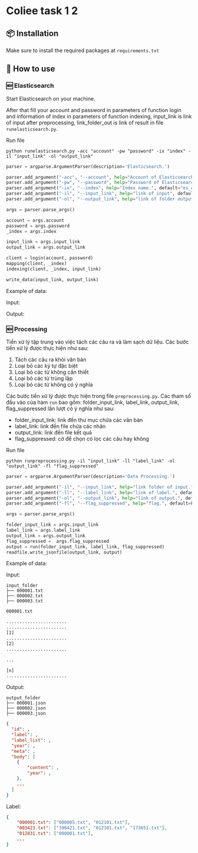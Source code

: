 # Coliee task 1 2


## 📦 Installation

Make sure to install the required packages at `requirements.txt`

## 🚀 How to use

### 🆕 Elasticsearch

Start Elasticsearch on your machine.

After that fill your account and password in parameters of function login and information of index in parameters of function indexing, input_link is link of input after preprocessing, link_folder_out is link of result in file `runelasticsearch.py`.

Run file

`python runelasticsearch.py -acc "account" -pw "password" -ix "index" -il "input_link" -ol "output_link"`

```python
parser = argparse.ArgumentParser(description='Elasticsearch.')

parser.add_argument("-acc", "--account", help="Account of Elasticsearch.", default="elastic", type=str)
parser.add_argument("-pw", "--password", help="Password of Elasticsearch.", default=None, type=str)
parser.add_argument("-ix", "--index", help="Index name.", default="es_coliee", type=str)
parser.add_argument("-il", "--input_link", help="link of input", default="data/input", type=str)
parser.add_argument("-ol", "--output_link", help="link of folder output.", default="data/output", type=str)

args = parser.parse_args()

account = args.account
password = args.password
_index = args.index

input_link = args.input_link
output_link = args.output_link

client = login(account, password)
mapping(client, _index)
indexing(client, _index, input_link)

write_data(input_link, output_link)
```

Example of data:

Input:

Output:

### 🆕 Processing

Tiền xử lý tập trung vào việc tách các câu ra và làm sạch dữ liệu. Các bước tiền xử lý được thực hiện như sau:

1. Tách các câu ra khỏi văn bản
2. Loại bỏ các ký tự đặc biệt
3. Loại bỏ các từ không cần thiết
4. Loại bỏ các từ trùng lặp
5. Loại bỏ các từ không có ý nghĩa

Các bước tiền xử lý được thực hiện trong file `preprocessing.py`. Các tham số đầu vào của hàm `run` bao gồm:
folder_input_link, label_link, output_link, flag_suppressed lần lượt có ý nghĩa như sau:

* folder_input_link: link đến thư mục chứa các văn bản
* label_link: link đến file chứa các nhãn
* output_link: link đến file kết quả
* flag_suppressed: cờ để chọn có lọc các câu hay không

Run file 

`python runpreprocessing.py -il "input_link" -ll "label_link" -ol "output_link" -fl "flag_suppressed"`

```python
parser = argparse.ArgumentParser(description='Data Processing.')

parser.add_argument("-il", "--input_link", help="link folder of input.", default="data/input", type=str)
parser.add_argument("-ll", "--label_link", help="link of label.", default="data/label", type=str)
parser.add_argument("-ol", "--output_link", help="link of output.", default="data/output", type=str)
parser.add_argument("-fl", "--flag_suppressed", help="flag.", default=False, type=bool)

args = parser.parse_args()

folder_input_link = args.input_link
label_link = args.label_link
output_link = args.output_link
flag_suppressed =  args.flag_suppressed
output = run(folder_input_link, label_link, flag_suppressed)
readfile.write_jsonfile(output_link, output)
```

Example of data:

Input:
```
input_folder
├── 000001.txt
├── 000002.txt
├── 000003.txt
```
`000001.txt`
```txt
.......................
.......................
[1]
.......................
[2]
.......................

...

[n]
.......................
```



Output:
```
output_folder
├── 000001.json
├── 000002.json
├── 000003.json
```
```json
{
  "id": ,
  "label": ,
  "label_list": ,
  "year": ,
  "meta": ,
  "body": [
	{
		"content": ,
		"year": ,
	},
	...
  ]
}
```

Label:
```json
{
    "000001.txt": ["000005.txt", "012101.txt"],
   	"003423.txt": ["398421.txt", "012101.txt", "173651.txt"],
   	"012831.txt": ["000001.txt"],
   	...
}
```